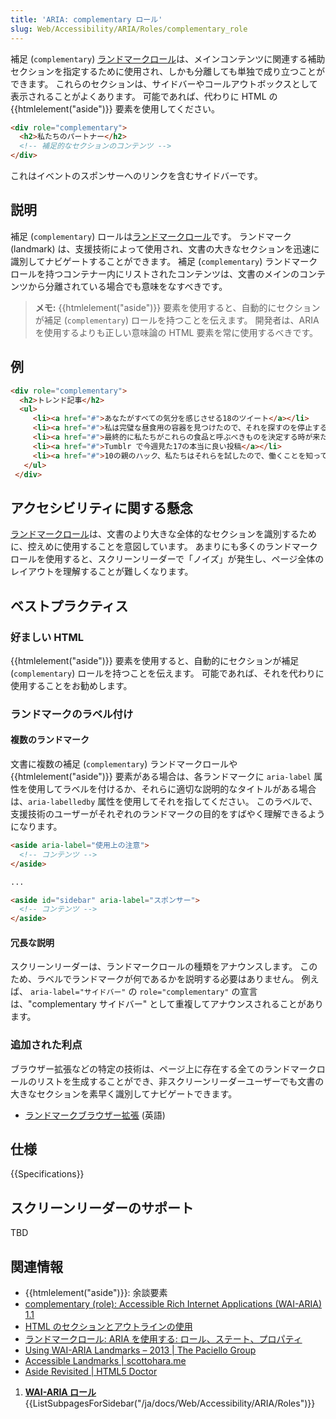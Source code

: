 ```yaml
---
title: 'ARIA: complementary ロール'
slug: Web/Accessibility/ARIA/Roles/complementary_role
---
```


補足 (`complementary`) [ランドマークロール](/ja/docs/Web/Accessibility/ARIA/ARIA_Techniques#landmark_roles)は、メインコンテンツに関連する補助セクションを指定するために使用され、しかも分離しても単独で成り立つことができます。 これらのセクションは、サイドバーやコールアウトボックスとして表示されることがよくあります。 可能であれば、代わりに HTML の {{htmlelement("aside")}} 要素を使用してください。

```html
<div role="complementary">
  <h2>私たちのパートナー</h2>
  <!-- 補足的なセクションのコンテンツ -->
</div>
```

これはイベントのスポンサーへのリンクを含むサイドバーです。

## 説明

補足 (`complementary`) ロールは[ランドマークロール](/ja/docs/Web/Accessibility/ARIA/ARIA_Techniques#landmark_roles)です。 ランドマーク (landmark) は、支援技術によって使用され、文書の大きなセクションを迅速に識別してナビゲートすることができます。 補足 (`complementary`) ランドマークロールを持つコンテナー内にリストされたコンテンツは、文書のメインのコンテンツから分離されている場合でも意味をなすべきです。

> **メモ:** {{htmlelement("aside")}} 要素を使用すると、自動的にセクションが補足 (`complementary`) ロールを持つことを伝えます。 開発者は、ARIA を使用するよりも正しい意味論の HTML 要素を常に使用するべきです。

## 例

```html
<div role="complementary">
  <h2>トレンド記事</h2>
  <ul>
     <li><a href="#">あなたがすべての気分を感じさせる18のツイート</a></li>
     <li><a href="#">私は完璧な昼食用の容器を見つけたので、それを探すのを停止する</a></li>
     <li><a href="#">最終的に私たちがこれらの食品と呼ぶべきものを決定する時が来た</a></li>
     <li><a href="#">Tumblr で今週見た17の本当に良い投稿</a></li>
     <li><a href="#">10の親のハック、私たちはそれらを試したので、働くことを知っている</a></li>
   </ul>
 </div>
```

## アクセシビリティに関する懸念

[ランドマークロール](/ja/docs/Web/Accessibility/ARIA/ARIA_Techniques#landmark_roles)は、文書のより大きな全体的なセクションを識別するために、控えめに使用することを意図しています。 あまりにも多くのランドマークロールを使用すると、スクリーンリーダーで「ノイズ」が発生し、ページ全体のレイアウトを理解することが難しくなります。

## ベストプラクティス

### 好ましい HTML

{{htmlelement("aside")}} 要素を使用すると、自動的にセクションが補足 (`complementary`) ロールを持つことを伝えます。 可能であれば、それを代わりに使用することをお勧めします。

### ランドマークのラベル付け

#### 複数のランドマーク

文書に複数の補足 (`complementary`) ランドマークロールや {{htmlelement("aside")}} 要素がある場合は、各ランドマークに `aria-label` 属性を使用してラベルを付けるか、それらに適切な説明的なタイトルがある場合は、`aria-labelledby` 属性を使用してそれを指してください。 このラベルで、支援技術のユーザーがそれぞれのランドマークの目的をすばやく理解できるようになります。

```html
<aside aria-label="使用上の注意">
  <!-- コンテンツ -->
</aside>

...

<aside id="sidebar" aria-label="スポンサー">
  <!-- コンテンツ -->
</aside>
```

#### 冗長な説明

スクリーンリーダーは、ランドマークロールの種類をアナウンスします。 このため、ラベルでランドマークが何であるかを説明する必要はありません。 例えば、 `aria-label="サイドバー"` の `role="complementary"` の宣言は、"complementary サイドバー" として重複してアナウンスされることがあります。

### 追加された利点

ブラウザー拡張などの特定の技術は、ページ上に存在する全てのランドマークロールのリストを生成することができ、非スクリーンリーダーユーザーでも文書の大きなセクションを素早く識別してナビゲートできます。

- [ランドマークブラウザー拡張](https://matatk.agrip.org.uk/landmarks/) (英語)

## 仕様

{{Specifications}}

## スクリーンリーダーのサポート

TBD

## 関連情報

- {{htmlelement("aside")}}: 余談要素
- [complementary (role): Accessible Rich Internet Applications (WAI-ARIA) 1.1](https://www.w3.org/TR/wai-aria/#complementary)
- [HTML のセクションとアウトラインの使用](/ja/docs/Web/Guide/HTML/Using_HTML_sections_and_outlines)
- [ランドマークロール: ARIA を使用する: ロール、ステート、プロパティ](/ja/docs/Web/Accessibility/ARIA/ARIA_Techniques#landmark_roles)
- [Using WAI-ARIA Landmarks – 2013 | The Paciello Group](https://developer.paciellogroup.com/blog/2013/02/using-wai-aria-landmarks-2013/)
- [Accessible Landmarks | scottohara.me](https://www.scottohara.me/blog/2018/03/03/landmarks.html)
- [Aside Revisited | HTML5 Doctor](http://html5doctor.com/aside-revisited/)

1. [**WAI-ARIA ロール**](/ja/docs/Web/Accessibility/ARIA/Roles){{ListSubpagesForSidebar("/ja/docs/Web/Accessibility/ARIA/Roles")}}
